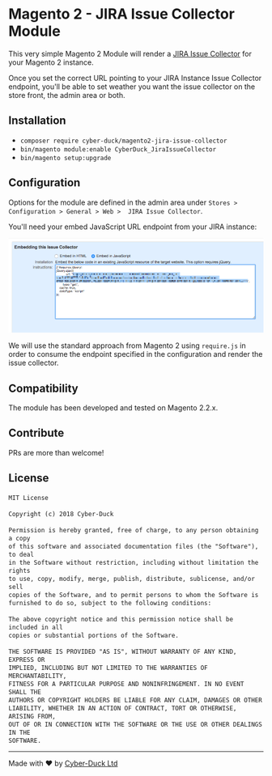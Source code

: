 # Magento 2 - JIRA Issue Collector Module

This very simple Magento 2 Module will render a [JIRA Issue Collector](https://confluence.atlassian.com/adminjiraserver071/using-the-issue-collector-802592637.html) for your Magento 2 instance.

Once you set the correct URL pointing to your JIRA Instance Issue Collector endpoint, you'll be able
to set weather you want the issue collector on the store front, the admin area or both.

## Installation

- `composer require cyber-duck/magento2-jira-issue-collector`
- `bin/magento module:enable CyberDuck_JiraIssueCollector`
- `bin/magento setup:upgrade`

## Configuration

Options for the module are defined in the admin area under `Stores > Configuration > General > Web > 
JIRA Issue Collector`.

You'll need your embed JavaScript URL endpoint from your JIRA instance:

![](docs/embed-js-url.png)

We will use the standard approach from Magento 2 using `require.js` in order to consume the endpoint
specified in the configuration and render the issue collector.

## Compatibility

The module has been developed and tested on Magento 2.2.x.

## Contribute

PRs are more than welcome!

## License

```
MIT License

Copyright (c) 2018 Cyber-Duck

Permission is hereby granted, free of charge, to any person obtaining a copy
of this software and associated documentation files (the "Software"), to deal
in the Software without restriction, including without limitation the rights
to use, copy, modify, merge, publish, distribute, sublicense, and/or sell
copies of the Software, and to permit persons to whom the Software is
furnished to do so, subject to the following conditions:

The above copyright notice and this permission notice shall be included in all
copies or substantial portions of the Software.

THE SOFTWARE IS PROVIDED "AS IS", WITHOUT WARRANTY OF ANY KIND, EXPRESS OR
IMPLIED, INCLUDING BUT NOT LIMITED TO THE WARRANTIES OF MERCHANTABILITY,
FITNESS FOR A PARTICULAR PURPOSE AND NONINFRINGEMENT. IN NO EVENT SHALL THE
AUTHORS OR COPYRIGHT HOLDERS BE LIABLE FOR ANY CLAIM, DAMAGES OR OTHER
LIABILITY, WHETHER IN AN ACTION OF CONTRACT, TORT OR OTHERWISE, ARISING FROM,
OUT OF OR IN CONNECTION WITH THE SOFTWARE OR THE USE OR OTHER DEALINGS IN THE
SOFTWARE.
```

----

Made with :heart: by [Cyber-Duck Ltd](https://www.cyber-duck.co.uk)
